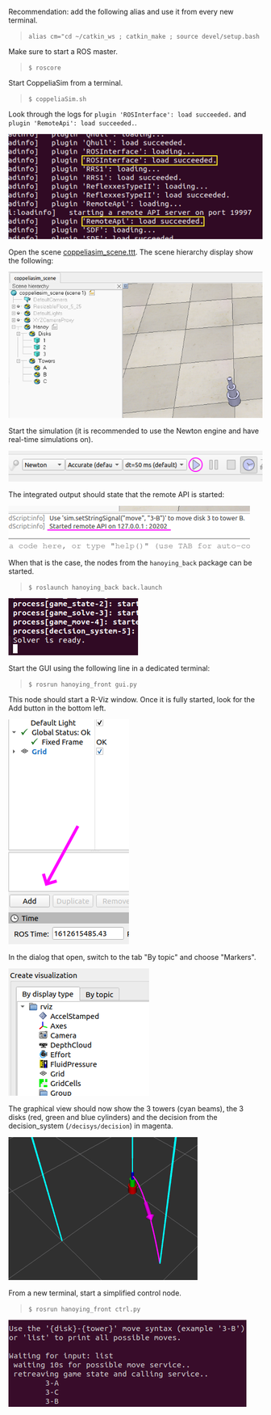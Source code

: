 Recommendation: add the following alias and use it from every new terminal.
> `alias cm="cd ~/catkin_ws ; catkin_make ; source devel/setup.bash`

Make sure to start a ROS master.
> `$ roscore`

Start CoppeliaSim from a terminal.
> `$ coppeliaSim.sh`

Look through the logs for `plugin 'ROSInterface': load succeeded.` and `plugin 'RemoteApi': load succeeded.`.

![1](img/Screenshot1.png)

Open the scene [coppeliasim_scene.ttt](../coppeliasim_scene.ttt). The scene hierarchy display show the following:

![2](img/Screenshot2.png)

Start the simulation (it is recommended to use the Newton engine and have real-time simulations on).

![3](img/Screenshot3.png)

The integrated output should state that the remote API is started:

![4](img/Screenshot4.png)

When that is the case, the nodes from the `hanoying_back` package can be started.
> `$ roslaunch hanoying_back back.launch`

![5](img/Screenshot5.png)

Start the GUI using the following line in a dedicated terminal:
> `$ rosrun hanoying_front gui.py`

This node should start a R-Viz window. Once it is fully started, look for the Add button in the bottom left.

![6](img/Screenshot6.png)

In the dialog that open, switch to the tab "By topic" and choose "Markers".

![7](img/Screenshot7.png) <!-- TODO: wrong tab -->

The graphical view should now show the 3 towers (cyan beams), the 3 disks (red, green and blue cylinders) and the decision from the decision_system (`/decisys/decision`) in magenta.

![8](img/Screenshot8.png)

From a new terminal, start a simplified control node.
> `$ rosrun hanoying_front ctrl.py`

![9](img/Screenshot9.png) <!-- TODO: `> list` -->
